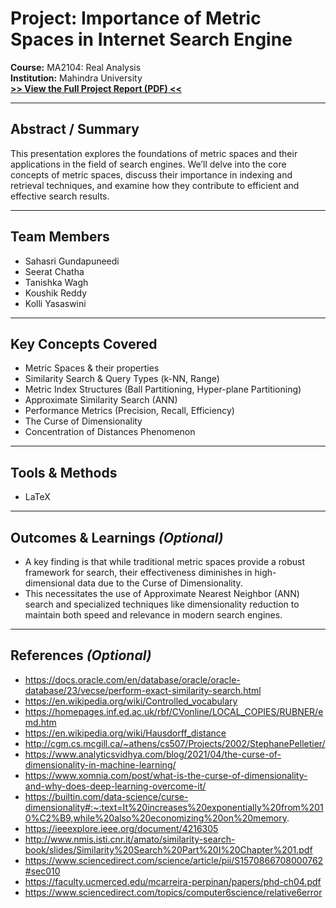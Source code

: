 # Project: Importance of Metric Spaces in Internet Search Engine 

**Course:** MA2104: Real Analysis \
**Institution:** Mahindra University\
**[>> View the Full Project Report (PDF) <<](report.pdf)**

---

## Abstract / Summary

This presentation explores the foundations of metric spaces and their applications in
the field of search engines. We’ll delve into the core concepts of metric spaces, discuss
their importance in indexing and retrieval techniques, and examine how they contribute
to efficient and effective search results.

---

## Team Members

* Sahasri Gundapuneedi
* Seerat Chatha
* Tanishka Wagh
* Koushik Reddy
* Kolli Yasaswini

---

## Key Concepts Covered

* Metric Spaces & their properties
* Similarity Search & Query Types (k-NN, Range)
* Metric Index Structures (Ball Partitioning, Hyper-plane Partitioning)
* Approximate Similarity Search (ANN)
* Performance Metrics (Precision, Recall, Efficiency)
* The Curse of Dimensionality
* Concentration of Distances Phenomenon

---

## Tools & Methods 

* LaTeX

---

## Outcomes & Learnings *(Optional)*

* A key finding is that while traditional metric spaces provide a robust framework for search, their effectiveness diminishes in high-dimensional data due to the Curse of Dimensionality.
* This necessitates the use of Approximate Nearest Neighbor (ANN) search and specialized techniques like dimensionality reduction to maintain both speed and relevance in modern search engines.

---

## References *(Optional)*

* https://docs.oracle.com/en/database/oracle/oracle-database/23/vecse/perform-exact-similarity-search.html
* https://en.wikipedia.org/wiki/Controlled_vocabulary
* https://homepages.inf.ed.ac.uk/rbf/CVonline/LOCAL_COPIES/RUBNER/emd.htm
* https://en.wikipedia.org/wiki/Hausdorff_distance
* http://cgm.cs.mcgill.ca/~athens/cs507/Projects/2002/StephanePelletier/
* https://www.analyticsvidhya.com/blog/2021/04/the-curse-of-dimensionality-in-machine-learning/
* https://www.xomnia.com/post/what-is-the-curse-of-dimensionality-and-why-does-deep-learning-overcome-it/
* https://builtin.com/data-science/curse-dimensionality#:~:text=It%20increases%20exponentially%20from%2010%C2%B9,while%20also%20economizing%20on%20memory.
* https://ieeexplore.ieee.org/document/4216305
* http://www.nmis.isti.cnr.it/amato/similarity-search-book/slides/Similarity%20Search%20Part%20I%20Chapter%201.pdf
* https://www.sciencedirect.com/science/article/pii/S1570866708000762#sec010
* https://faculty.ucmerced.edu/mcarreira-perpinan/papers/phd-ch04.pdf
* https://www.sciencedirect.com/topics/computer6science/relative6error